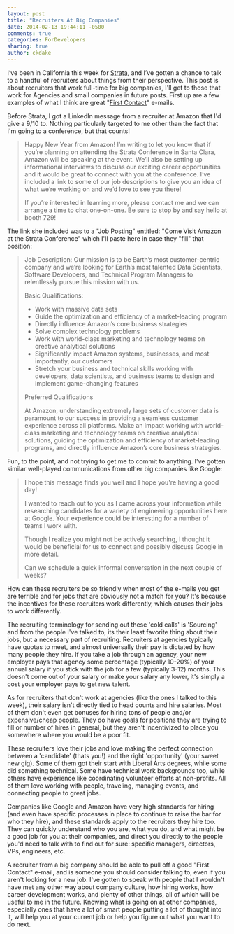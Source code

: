 ```yaml
---
layout: post
title: "Recruiters At Big Companies"
date: 2014-02-13 19:44:11 -0500
comments: true
categories: ForDevelopers
sharing: true
author: ckdake 
---
```



I’ve been in California this week for [Strata](http://strataconf.com/strata2014), and I’ve gotten a chance to talk to a handful of recruiters about things from their perspective. This post is about recruiters that work full-time for big companies, I'll get to those that work for Agencies and small companies in future posts. First up are a few examples of what I think are great "[First Contact](http://recruiterproject.org/blog/2014/02/10/making-first-contact/)" e-mails.

Before Strata, I got a LinkedIn message from a recruiter at Amazon that I'd give a 9/10 to.  Nothing particularly targeted to me other than the fact that I'm going to a conference, but that counts!

>Happy New Year from Amazon! I’m writing to let you know that if you’re planning on attending the Strata Conference in Santa Clara, Amazon will be speaking at the event. We’ll also be setting up informational interviews to discuss our exciting career opportunities and it would be great to connect with you at the conference. I’ve included a link to some of our job descriptions to give you an idea of what we’re working on and we’d love to see you there!
>
>If you’re interested in learning more, please contact me and we can arrange a time to chat one-on-one. Be sure to stop by and say hello at booth 729!

The link she included was to a "Job Posting" entitled: "Come Visit Amazon at the Strata Conference" which I'll paste here in case they "fill" that position:

> Job Description: Our mission is to be Earth’s most customer-centric company and we’re looking for Earth’s most talented Data Scientists, Software Developers, and Technical Program Managers to relentlessly pursue this mission with us.
>
> Basic Qualifications:
>
>  * Work with massive data sets
>  * Guide the optimization and efficiency of a market-leading program
>  * Directly influence Amazon’s core business strategies
>  * Solve complex technology problems
>   * Work with world-class marketing and technology teams on creative analytical solutions
>   * Significantly impact Amazon systems, businesses, and most importantly, our customers
>   * Stretch your business and technical skills working with developers, data scientists, and business teams to design and implement game-changing features
>
> Preferred Qualifications
>
>At Amazon, understanding extremely large sets of customer data is paramount to our success in providing a seamless customer experience across all platforms. Make an impact working with world-class marketing and technology teams on creative analytical solutions, guiding the optimization and efficiency of market-leading programs, and directly influence Amazon’s core business strategies.

Fun, to the point, and not trying to get me to commit to anything.  I've gotten similar well-played communications from other big companies like Google:

> I hope this message finds you well and I hope you're having a good day! 
> 
> I wanted to reach out to you as I came across your information while researching candidates for a variety of engineering opportunities here at Google. Your experience could be interesting for a number of teams I work with.
> 
> Though I realize you might not be actively searching, I thought it would be beneficial for us to connect and possibly discuss Google in more detail. 
> 
> Can we schedule a quick informal conversation in the next couple of weeks? 

How can these recruiters be so friendly when most of the e-mails you get are terrible and for jobs that are obviously not a match for you? It's because the incentives for these recruiters work differently, which causes their jobs to work differently.

The recruiting terminology for sending out these 'cold calls' is 'Sourcing' and from the people I've talked to, its their least favorite thing about their jobs, but a necessary part of recruiting. Recruiters at agencies typically have quotas to meet, and almost universally their pay is dictated by how many people they hire. If you take a job through an agency, your new employer pays that agency some percentage (typically 10-20%) of your annual salary if you stick with the job for a few (typically 3-12) months.  This doesn't come out of your salary or make your salary any lower, it's simply a cost your employer pays to get new talent.

As for recruiters that don't work at agencies (like the ones I talked to this week), their salary isn't directly tied to head counts and hire salaries. Most of them don't even get bonuses for hiring tons of people and/or expensive/cheap people. They do have goals for positions they are trying to fill or number of hires in general, but they aren't incentivized to place you somewhere where you would be a poor fit.

These recruiters love their jobs and love making the perfect connection between a 'candidate' (thats you!) and the right 'opportunity' (your sweet new gig). Some of them got their start with Liberal Arts degrees, while some did something technical.  Some have technical work backgrounds too, while others have experience like coordinating volunteer efforts at non-profits.  All of them love working with people, traveling, managing events, and connecting people to great jobs.

Companies like Google and Amazon have very high standards for hiring (and even have specific processes in place to continue to raise the bar for who they hire), and these standards apply to the recruiters they hire too. They can quickly understand who you are, what you do, and what might be a good job for you at their companies, and direct you directly to the people you'd need to talk with to find out for sure: specific managers, directors, VPs, engineers, etc.

A recruiter from a big company should be able to pull off a good "First Contact" e-mail, and is someone you should consider talking to, even if you aren't looking for a new job.  I've gotten to speak with people that I wouldn't have met any other way about company culture, how hiring works, how career development works, and plenty of other things, all of which will be useful to me in the future. Knowing what is going on at other companies, especially ones that have a lot of smart people putting a lot of thought into it, will help you at your current job or help you figure out what you want to do next.
